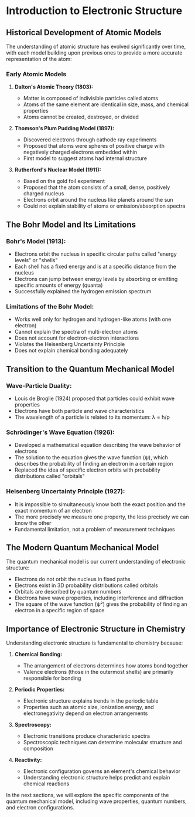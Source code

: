 # Introduction to Electronic Structure

## Historical Development of Atomic Models

The understanding of atomic structure has evolved significantly over time, with each model building upon previous ones to provide a more accurate representation of the atom:

### Early Atomic Models

1. **Dalton's Atomic Theory (1803):**
   - Matter is composed of indivisible particles called atoms
   - Atoms of the same element are identical in size, mass, and chemical properties
   - Atoms cannot be created, destroyed, or divided

2. **Thomson's Plum Pudding Model (1897):**
   - Discovered electrons through cathode ray experiments
   - Proposed that atoms were spheres of positive charge with negatively charged electrons embedded within
   - First model to suggest atoms had internal structure

3. **Rutherford's Nuclear Model (1911):**
   - Based on the gold foil experiment
   - Proposed that the atom consists of a small, dense, positively charged nucleus
   - Electrons orbit around the nucleus like planets around the sun
   - Could not explain stability of atoms or emission/absorption spectra

## The Bohr Model and Its Limitations

### Bohr's Model (1913):
- Electrons orbit the nucleus in specific circular paths called "energy levels" or "shells"
- Each shell has a fixed energy and is at a specific distance from the nucleus
- Electrons can jump between energy levels by absorbing or emitting specific amounts of energy (quanta)
- Successfully explained the hydrogen emission spectrum

### Limitations of the Bohr Model:
- Works well only for hydrogen and hydrogen-like atoms (with one electron)
- Cannot explain the spectra of multi-electron atoms
- Does not account for electron-electron interactions
- Violates the Heisenberg Uncertainty Principle
- Does not explain chemical bonding adequately

## Transition to the Quantum Mechanical Model

### Wave-Particle Duality:
- Louis de Broglie (1924) proposed that particles could exhibit wave properties
- Electrons have both particle and wave characteristics
- The wavelength of a particle is related to its momentum: λ = h/p

### Schrödinger's Wave Equation (1926):
- Developed a mathematical equation describing the wave behavior of electrons
- The solution to the equation gives the wave function (ψ), which describes the probability of finding an electron in a certain region
- Replaced the idea of specific electron orbits with probability distributions called "orbitals"

### Heisenberg Uncertainty Principle (1927):
- It is impossible to simultaneously know both the exact position and the exact momentum of an electron
- The more precisely we measure one property, the less precisely we can know the other
- Fundamental limitation, not a problem of measurement techniques

## The Modern Quantum Mechanical Model

The quantum mechanical model is our current understanding of electronic structure:

- Electrons do not orbit the nucleus in fixed paths
- Electrons exist in 3D probability distributions called orbitals
- Orbitals are described by quantum numbers
- Electrons have wave properties, including interference and diffraction
- The square of the wave function (ψ²) gives the probability of finding an electron in a specific region of space

## Importance of Electronic Structure in Chemistry

Understanding electronic structure is fundamental to chemistry because:

1. **Chemical Bonding:**
   - The arrangement of electrons determines how atoms bond together
   - Valence electrons (those in the outermost shells) are primarily responsible for bonding

2. **Periodic Properties:**
   - Electronic structure explains trends in the periodic table
   - Properties such as atomic size, ionization energy, and electronegativity depend on electron arrangements

3. **Spectroscopy:**
   - Electronic transitions produce characteristic spectra
   - Spectroscopic techniques can determine molecular structure and composition

4. **Reactivity:**
   - Electronic configuration governs an element's chemical behavior
   - Understanding electronic structure helps predict and explain chemical reactions

In the next sections, we will explore the specific components of the quantum mechanical model, including wave properties, quantum numbers, and electron configurations.
